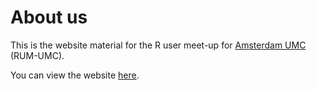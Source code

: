 # About us

This is the website material for the R user meet-up for [Amsterdam UMC](https://www.amsterdamumc.org/en/organization/amsterdam-umc.htm) (RUM-UMC).

You can view the website [here](https://langtonhugh.github.io/rum_umc/).
